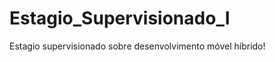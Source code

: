 Estagio_Supervisionado_I
========================

Estagio supervisionado sobre desenvolvimento móvel híbrido!
